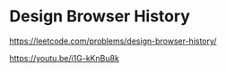 # Design Browser History

https://leetcode.com/problems/design-browser-history/

https://youtu.be/i1G-kKnBu8k
